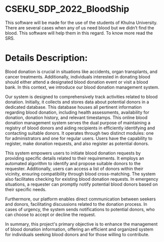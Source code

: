 # CSEKU_SDP_2022_BloodShip
This software will be made for the use of the students of Khulna University. There are several cases when any of us need blood but we didn’t find the blood. This software will help them in this regard. To know more read the SRS.

# Details Description:
Blood donation is crucial in situations like accidents, organ transplants, and cancer treatments. Additionally, individuals interested in donating blood should either attend a designated blood donation event or visit a blood bank. In this context, we introduce our blood donation management system.

Our system is designed to comprehensively track activities related to blood donation. Initially, it collects and stores data about potential donors in a dedicated database. This database houses all pertinent information regarding blood donation, including health assessments, availability for donation, donation history, and relevant timestamps. This online blood donation management system serves the dual purpose of maintaining a registry of blood donors and aiding recipients in efficiently identifying and contacting suitable donors. It operates through two distinct modules: one for administrators and one for regular users. Users have the capability to register, make donation requests, and also register as potential donors.

This system empowers users to initiate blood donation requests by providing specific details related to their requirements. It employs an automated algorithm to identify and propose suitable donors to the requester. Additionally, users can access a list of donors within their vicinity, ensuring compatibility through blood cross-matching. The system also facilitates checking for existing blood donation requests. In emergency situations, a requester can promptly notify potential blood donors based on their specific needs.

Furthermore, our platform enables direct communication between seekers and donors, facilitating discussions related to the donation process. In cases of urgency, the system sends notifications to potential donors, who can choose to accept or decline the request.

In summary, this project's primary objective is to enhance the management of blood donation information, offering an efficient and organized system for individuals seeking blood donors and for those willing to contribute.
